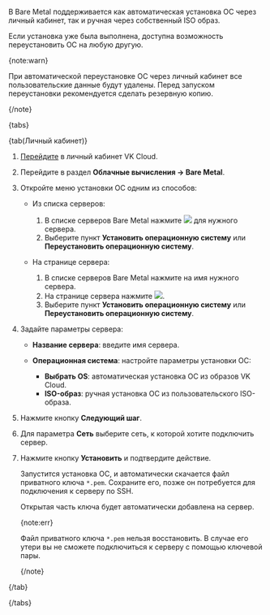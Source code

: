 В Bare Metal поддерживается как автоматическая установка ОС через личный кабинет, так и ручная через собственный ISO образ.

Если установка уже была выполнена, доступна возможность переустановить ОС на любую другую.

{note:warn}

При автоматической переустановке ОС через личный кабинет все пользовательские данные будут удалены. Перед запуском переустановки рекомендуется сделать резервную копию.

{/note}

{tabs}

{tab(Личный кабинет)}

1. [Перейдите](https://msk.cloud.vk.com/app/) в личный кабинет VK Cloud.
1. Перейдите в раздел **Облачные вычисления → Bare Metal**.
1. Откройте меню установки ОС одним из способов:

    - Из списка серверов:

        1. В списке серверов Bare Metal нажмите ![ ](/ru/assets/more-icon.svg "inline") для нужного сервера.
        1. Выберите пункт **Установить операционную систему** или **Переустановить операционную систему**.

    - На странице сервера:

        1. В списке серверов Bare Metal нажмите на имя нужного сервера.
        1. На странице сервера нажмите ![ ](/ru/assets/more-icon.svg "inline").
        1. Выберите пункт **Установить операционную систему** или **Переустановить операционную систему**.

1. Задайте параметры сервера:

    - **Название сервера**: введите имя сервера.
    - **Операционная система**: настройте параметры установки ОС:

        - **Выбрать OS**: автоматическая установка ОС из образов VK Cloud.
        - **ISO-образ**: ручная установка ОС из пользовательского ISO-образа.

1. Нажмите кнопку **Следующий шаг**.
1. Для параметра **Сеть** выберите сеть, к которой хотите подключить сервер.
1. Нажмите кнопку **Установить** и подтвердите действие.

    Запустится установка ОС, и автоматически скачается файл приватного ключа `*.pem`. Сохраните его, позже он потребуется для подключения к серверу по SSH.

    Открытая часть ключа будет автоматически добавлена на сервер.

    {note:err}

    Файл приватного ключа `*.pem` нельзя восстановить. В случае его утери вы не сможете подключиться к серверу с помощью ключевой пары.

    {/note}

{/tab}

{/tabs}